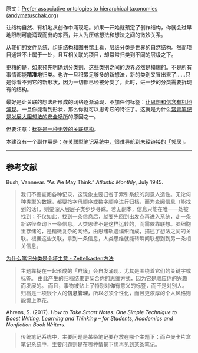 原文：[Prefer associative ontologies to hierarchical taxonomies (andymatuschak.org)](https://notes.andymatuschak.org/z29hLZHiVt7W2uss2uMpSZquAX5T6vaeSF6Cy)

让结构自然、有机地从创作中涌现吧。如果一开始就预定了创作结构，你就会过早地限制可能涌现而出的东西，并人为压缩想法和想法之间的微妙关系。

从我们的文件系统、组织结构和图书馆上看，层级分类是世界的自然结构。然而项目通常不止属于一处，且互相关联的项目，却常常归类到不同的层级之下。

更糟的是，如果预先明确划分类别，这些类别之间的边界必然是模糊的。不是所有事情都能**精准地**归类。也许一旦积累足够多的新想法，新的类别又冒出来了......只是你看不到它的新形状，因为一切都已经被分类了。此时，进一步的分类需要拆现有的结构。

最好是让关联的想法所形成的网络逐渐涌现，不加任何标签：[让思想和信念有机地涌现](https://notes.andymatuschak.org/z5uSCvx3W2GdzBVhWAAXrrCcykJ8SHimdJzg7)。一旦你能看到形状，那么你就可以思考它的特征了。这就是为什么[常青笔记是发展大胆想法的安全场所](https://notes.andymatuschak.org/z8RTzukqNLKFXzqLwx25HrUrg5E5jiziGznWB)的原因之一。

但要注意：[标签是一种无效的关联结构](https://notes.andymatuschak.org/z3MzhvmesiD2htMaEFQJif7gJgyaHAQvKH49Z)。

本建议有一个副作用是：[在关联型笔记系统中，很难导航到未经链接的「邻居」](https://notes.andymatuschak.org/zT6iA52811NuLvbU9W8ixeDc3KUqyCT1wN8)。

------

## 参考文献

Bush, Vannevar. “As We May Think.” *Atlantic Monthly*, July 1945.

> 我们不善查阅各种记录，这现象主要归咎于索引系统的刻意人造性。无论何种类型的数据，都要按字母顺序或数字顺序进行归档，而为查阅信息（能找到的话），则要深入层层子类步步寻踪。若无副本，信息只能在唯一一处被找到；不仅如此，找到一条信息后，就要先回到出发点再进入系统，走一条新路径查询下一条信息。人类思维不是这样运转的，而需依靠联想。脑细胞里存储的，是精微复杂的网络，由思绪轨迹编织而成，描述了想法之间的关联。根据这些关联，拿到一条信息，人类思维就能转瞬间联想到到另一条相关信息。

[为什么笔记分类是个坏主意 - Zettelkasten方法](https://zettelkasten.de/posts/no-categories/)

>主题靠拢在一起形成的「群簇」会自发涌现，尤其是围绕着它们的关键字或标签。 由此产生的归档结果更契合你的思维方式，因为它是顺应你的兴趣而发展的。 而且，事物被贴上了特别对**你**有意义的标签，而不是对别人。归档是一项很个人的**信息管理**，所以必须个性化，而且更浓厚的个人风格则能锦上添花。

Ahrens, S. (2017). *How to Take Smart Notes: One Simple Technique to Boost Writing, Learning and Thinking – for Students, Academics and Nonfiction Book Writers*.

> 传统笔记系统中，主要问题是某条笔记要存放在哪个主题下；而卢曼卡片盒笔记系统中，主要问题则是在哪种情景下想再见到某条笔记。